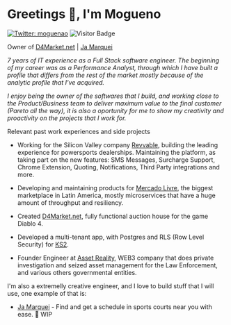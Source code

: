 # Greetings 🖖, I'm Mogueno

   [![Twitter: moguenao](https://img.shields.io/twitter/follow/Moguenao?style=social)](https://twitter.com/Moguenao)
   ![Visitor Badge](https://visitor-badge.laobi.icu/badge?page_id=mogueno.mogueno)

   Owner of [D4Market.net](https://d4market.net) | [Ja Marquei](https://ja-marquei.webflow.io)
   
_7 years of IT experience as a Full Stack software engineer. The beginning of my career was as a Performance Analyst, through which I have built a profile that differs from the rest of the market mostly because of the analytic profile that I've acquired._

_I enjoy being the owner of the softwares that I build, and working close to the Product/Business team to deliver maximum value to the final customer (Pareto all the way), it is also a oportunity for me to show my creativity and proactivity on the projects that I work for._

Relevant past work experiences and side projects

* Working for the Silicon Valley company [Revvable](https://www.revvable.com/), building the leading experience for powersports dealerships. Maintaining the platform, as taking part on the new features: SMS Messages, Surcharge Support, Chrome Extension, Quoting, Notifications, Third Party integrations and more.

* Developing and maintaining products for [Mercado Livre](https://www.mercadolivre.com.br/), the biggest marketplace in Latin America, mostly microservices that have a huge amount of throughput and resiliency. 

* Created [D4Market.net](https://d4market.net), fully functional auction house for the game Diablo 4.

* Developed a multi-tenant app, with Postgres and RLS (Row Level Security) for [KS2](https://www.ks2inc.com).

* Founder Engineer at [Asset Reality](https://www.assetreality.com/), WEB3 company that does private investigation and seized asset management for the Law Enforcement, and various others governmental entities.

I'm also a extremelly creative engineer, and I love to build stuff that I will use, one example of that is: 
* [Ja Marquei](https://ja-marquei.webflow.io) - Find and get a schedule in sports courts near you with ease. 🚧 WIP
